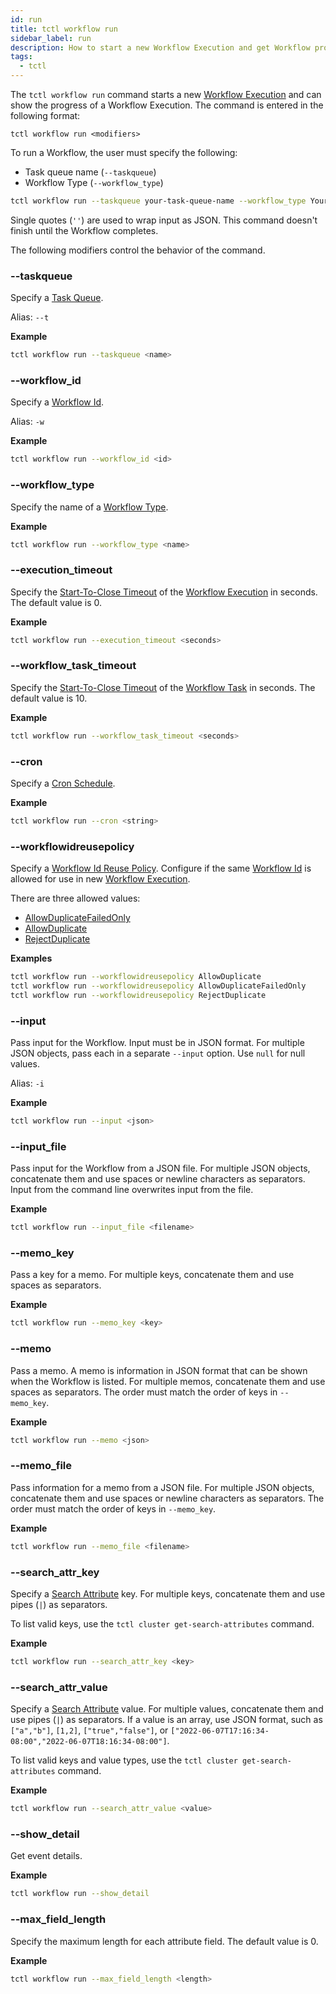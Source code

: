 ```yaml
---
id: run
title: tctl workflow run
sidebar_label: run
description: How to start a new Workflow Execution and get Workflow progress using tctl.
tags:
  - tctl
---
```


The `tctl workflow run` command starts a new [Workflow Execution](/concepts/what-is-a-workflow-execution) and can show the progress of a Workflow Execution.
The command is entered in the following format:

`tctl workflow run <modifiers>`

To run a Workflow, the user must specify the following:

- Task queue name (`--taskqueue`)
- Workflow Type (`--workflow_type`)

```bash
tctl workflow run --taskqueue your-task-queue-name --workflow_type YourWorkflowDefinitionName
```

Single quotes (`''`) are used to wrap input as JSON.
This command doesn't finish until the Workflow completes.

The following modifiers control the behavior of the command.

### --taskqueue

Specify a [Task Queue](/concepts/what-is-a-task-queue).

Alias: `--t`

**Example**

```bash
tctl workflow run --taskqueue <name>
```

### --workflow_id

Specify a [Workflow Id](/concepts/what-is-a-workflow-id).

Alias: `-w`

**Example**

```bash
tctl workflow run --workflow_id <id>
```

### --workflow_type

Specify the name of a [Workflow Type](/concepts/what-is-a-workflow-type).

**Example**

```bash
tctl workflow run --workflow_type <name>
```

### --execution_timeout

Specify the [Start-To-Close Timeout](/concepts/what-is-a-start-to-close-timeout) of the [Workflow Execution](/concepts/what-is-a-workflow-execution) in seconds.
The default value is 0.

**Example**

```bash
tctl workflow run --execution_timeout <seconds>
```

### --workflow_task_timeout

Specify the [Start-To-Close Timeout](/concepts/what-is-a-start-to-close-timeout) of the [Workflow Task](/concepts/what-is-a-workflow-task) in seconds.
The default value is 10.

**Example**

```bash
tctl workflow run --workflow_task_timeout <seconds>
```

### --cron

Specify a [Cron Schedule](/concepts/what-is-a-temporal-cron-job#cron-schedules).

**Example**

```bash
tctl workflow run --cron <string>
```

### --workflowidreusepolicy

Specify a [Workflow Id Reuse Policy](/concepts/what-is-a-workflow-id-reuse-policy).
Configure if the same [Workflow Id](/concepts/what-is-a-workflow-id) is allowed for use in new [Workflow Execution](/concepts/what-is-a-workflow-execution).

There are three allowed values:

- [AllowDuplicateFailedOnly](/concepts/what-is-a-workflow-id-reuse-policy)
- [AllowDuplicate](/concepts/what-is-a-workflow-id-reuse-policy)
- [RejectDuplicate](/concepts/what-is-a-workflow-id-reuse-policy)

**Examples**

```bash
tctl workflow run --workflowidreusepolicy AllowDuplicate
tctl workflow run --workflowidreusepolicy AllowDuplicateFailedOnly
tctl workflow run --workflowidreusepolicy RejectDuplicate
```

### --input

Pass input for the Workflow.
Input must be in JSON format.
For multiple JSON objects, pass each in a separate `--input` option. Use `null` for null values.

Alias: `-i`

**Example**

```bash
tctl workflow run --input <json>
```

### --input_file

Pass input for the Workflow from a JSON file.
For multiple JSON objects, concatenate them and use spaces or newline characters as separators.
Input from the command line overwrites input from the file.

**Example**

```bash
tctl workflow run --input_file <filename>
```

### --memo_key

Pass a key for a memo.
For multiple keys, concatenate them and use spaces as separators.

**Example**

```bash
tctl workflow run --memo_key <key>
```

### --memo

Pass a memo.
A memo is information in JSON format that can be shown when the Workflow is listed.
For multiple memos, concatenate them and use spaces as separators.
The order must match the order of keys in `--memo_key`.

**Example**

```bash
tctl workflow run --memo <json>
```

### --memo_file

Pass information for a memo from a JSON file.
For multiple JSON objects, concatenate them and use spaces or newline characters as separators.
The order must match the order of keys in `--memo_key`.

**Example**

```bash
tctl workflow run --memo_file <filename>
```

### --search_attr_key

Specify a [Search Attribute](/concepts/what-is-a-search-attribute) key.
For multiple keys, concatenate them and use pipes (`|`) as separators.

To list valid keys, use the `tctl cluster get-search-attributes` command.

**Example**

```bash
tctl workflow run --search_attr_key <key>
```

### --search_attr_value

Specify a [Search Attribute](/concepts/what-is-a-search-attribute) value.
For multiple values, concatenate them and use pipes (`|`) as separators.
If a value is an array, use JSON format, such as `["a","b"]`, `[1,2]`, `["true","false"]`, or `["2022-06-07T17:16:34-08:00","2022-06-07T18:16:34-08:00"]`.

To list valid keys and value types, use the `tctl cluster get-search-attributes` command.

**Example**

```bash
tctl workflow run --search_attr_value <value>
```

### --show_detail

Get event details.

**Example**

```bash
tctl workflow run --show_detail
```

### --max_field_length

Specify the maximum length for each attribute field.
The default value is 0.

**Example**

```bash
tctl workflow run --max_field_length <length>
```
